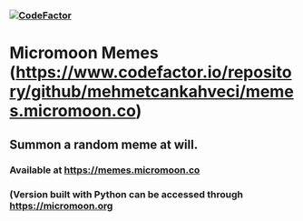### [![CodeFactor](https://www.codefactor.io/repository/github/mehmetcankahveci/memes.micromoon.co/badge)](https://www.codefactor.io/repository/github/mehmetcankahveci/memes.micromoon.co)
# Micromoon Memes (https://www.codefactor.io/repository/github/mehmetcankahveci/memes.micromoon.co)
## Summon a random meme at will.
### Available at https://memes.micromoon.co
### (Version built with Python can be accessed through https://micromoon.org

